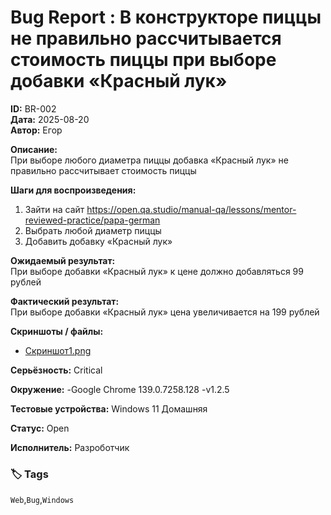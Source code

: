 # Bug Report : В конструкторе пиццы не правильно рассчитывается стоимость пиццы при выборе добавки «Красный лук»

**ID:** BR-002  
**Дата:** 2025-08-20  
**Автор:** Егор  

**Описание:**  
При выборе любого диаметра пиццы добавка «Красный лук» не правильно рассчитывает стоимость пиццы

**Шаги для воспроизведения:**  
1. Зайти на сайт https://open.qa.studio/manual-qa/lessons/mentor-reviewed-practice/papa-german
2. Выбрать любой диаметр пиццы
3. Добавить добавку «Красный лук»

**Ожидаемый результат:**  
При выборе добавки «Красный лук» к цене должно добавляться 99 рублей

**Фактический результат:**  
При выборе добавки «Красный лук» цена увеличивается на 199 рублей

**Скриншоты / файлы:**  
- [Скриншот1.png](screenshots/BR-002.jpg)


**Серьёзность:** Critical 

**Окружение:** -Google Chrome 139.0.7258.128
-v1.2.5

**Тестовые устройства:** Windows 11 Домашняя

**Статус:** Open  

**Исполнитель:** Разроботчик

### 🏷️ Tags
`Web`,`Bug`,`Windows`


